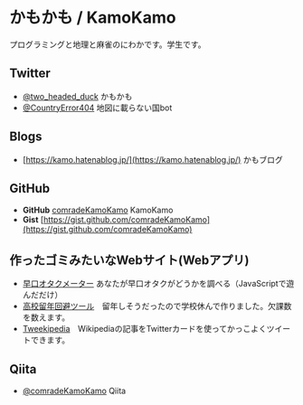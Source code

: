 # かもかも / KamoKamo
プログラミングと地理と麻雀のにわかです。学生です。  
## Twitter
- [@two_headed_duck](https://twitter.com/two_headed_duck) かもかも
- [@CountryError404](https://twitter.com/countryerror404) 地図に載らない国bot
  
## Blogs
- [https://kamo.hatenablog.jp/](https://kamo.hatenablog.jp/) かもブログ
  
 ## GitHub
- **GitHub** [comradeKamoKamo](https://github.com/comradeKamoKamo/) KamoKamo
- **Gist** [https://gist.github.com/comradeKamoKamo](https://gist.github.com/comradeKamoKamo)

## 作ったゴミみたいなWebサイト(Webアプリ)
- [早口オタクメーター](https://comradekamokamo.github.io/hayakuti_otaku_meter/) あなたが早口オタクがどうかを調べる（JavaScriptで遊んだだけ）  
- [高校留年回避ツール](https://comradekamokamo.github.io/absent_manager/)　留年しそうだったので学校休んで作りました。欠課数を数えます。  
- [Tweekipedia](https://tweekipedia.azurewebsites.net/)　Wikipediaの記事をTwitterカードを使ってかっこよくツイートできます。  

## Qiita
- [@comradeKamoKamo](https://qiita.com/comradeKamoKamo) Qiita
  
